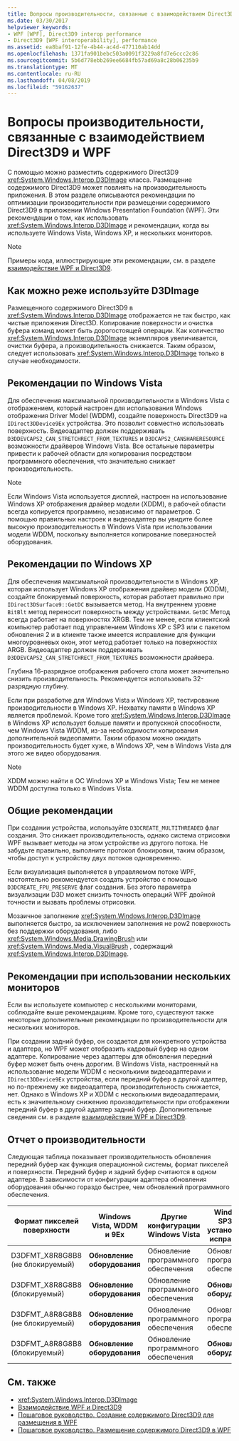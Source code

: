 ```yaml
---
title: Вопросы производительности, связанные с взаимодействием Direct3D9 и WPF
ms.date: 03/30/2017
helpviewer_keywords:
- WPF [WPF], Direct3D9 interop performance
- Direct3D9 [WPF interoperability], performance
ms.assetid: ea8baf91-12fe-4b44-ac4d-477110ab14dd
ms.openlocfilehash: 1371fa901bebc503a0091f3229a8fd7e6ccc2c86
ms.sourcegitcommit: 5b6d778ebb269ee6684fb57ad69a8c28b06235b9
ms.translationtype: MT
ms.contentlocale: ru-RU
ms.lasthandoff: 04/08/2019
ms.locfileid: "59162637"
---
```

# <a name="performance-considerations-for-direct3d9-and-wpf-interoperability"></a>Вопросы производительности, связанные с взаимодействием Direct3D9 и WPF
С помощью можно разместить содержимого Direct3D9 <xref:System.Windows.Interop.D3DImage> класса. Размещение содержимого Direct3D9 может повлиять на производительность приложения. В этом разделе описываются рекомендации по оптимизации производительности при размещении содержимого Direct3D9 в приложении Windows Presentation Foundation (WPF). Эти рекомендации о том, как использовать <xref:System.Windows.Interop.D3DImage> и рекомендации, когда вы используете Windows Vista, Windows XP, и нескольких мониторов.  
  
> [!NOTE]
>  Примеры кода, иллюстрирующие эти рекомендации, см. в разделе [взаимодействие WPF и Direct3D9](wpf-and-direct3d9-interoperation.md).  
  
## <a name="use-d3dimage-sparingly"></a>Как можно реже используйте D3DImage  
 Размещенного содержимого Direct3D9 в <xref:System.Windows.Interop.D3DImage> отображается не так быстро, как чистые приложения Direct3D. Копирование поверхности и очистка буфера команд может быть дорогостоящей операции. Как количество <xref:System.Windows.Interop.D3DImage> экземпляров увеличивается, очистки буфера, а производительность снижается. Таким образом, следует использовать <xref:System.Windows.Interop.D3DImage> только в случае необходимости.  
  
## <a name="best-practices-on-windows-vista"></a>Рекомендации по Windows Vista  
 Для обеспечения максимальной производительности в Windows Vista с отображением, который настроен для использования Windows отображения Driver Model (WDDM), создайте поверхность Direct3D9 на `IDirect3DDevice9Ex` устройства. Это позволит совместно использовать поверхность. Видеоадаптер должен поддерживать `D3DDEVCAPS2_CAN_STRETCHRECT_FROM_TEXTURES` и `D3DCAPS2_CANSHARERESOURCE` возможности драйверов Windows Vista. Все остальные параметры привести к рабочей области для копирования посредством программного обеспечения, что значительно снижает производительность.  
  
> [!NOTE]
>  Если Windows Vista используется дисплей, настроен на использование Windows XP отображения драйвер модели (XDDM), в рабочей области всегда копируется программно, независимо от параметров. С помощью правильных настроек и видеоадаптер вы увидите более высокую производительность в Windows Vista при использовании модели WDDM, поскольку выполняется копирование поверхностей оборудования.  
  
## <a name="best-practices-on-windows-xp"></a>Рекомендации по Windows XP  
 Для обеспечения максимальной производительности в Windows XP, которая использует Windows XP отображения драйвер модели (XDDM), создайте блокируемый поверхность, которая работает правильно при `IDirect3DSurface9::GetDC` вызывается метод. На внутреннем уровне `BitBlt` метод переносит поверхность между устройствами. `GetDC` Метод всегда работает на поверхностях XRGB. Тем не менее, если клиентский компьютер работает под управлением Windows XP с SP3 или с пакетом обновления 2 и в клиенте также имеется исправление для функции многоуровневых окон, этот метод работает только на поверхностях ARGB. Видеоадаптер должен поддерживать `D3DDEVCAPS2_CAN_STRETCHRECT_FROM_TEXTURES` возможности драйвера.  
  
 Глубина 16-разрядное отображения рабочего стола может значительно снизить производительность. Рекомендуется использовать 32-разрядную глубину.  
  
 Если при разработке для Windows Vista и Windows XP, тестирование производительности в Windows XP. Нехватку памяти в Windows XP является проблемой. Кроме того <xref:System.Windows.Interop.D3DImage> в Windows XP использует больше памяти и пропускной способности, чем Windows Vista WDDM, из-за необходимости копирования дополнительной видеопамяти. Таким образом можно ожидать производительность будет хуже, в Windows XP, чем в Windows Vista для этого же видео оборудования.  
  
> [!NOTE]
>  XDDM можно найти в ОС Windows XP и Windows Vista; Тем не менее WDDM доступна только в Windows Vista.  
  
## <a name="general-best-practices"></a>Общие рекомендации  
 При создании устройства, используйте `D3DCREATE_MULTITHREADED` флаг создания. Это снижает производительность, однако система отрисовки WPF вызывает методы на этом устройстве из другого потока. Не забудьте правильно, выполните протокол блокировки, таким образом, чтобы доступ к устройству двух потоков одновременно.  
  
 Если визуализация выполняется в управляемом потоке WPF, настоятельно рекомендуется создать устройство с помощью `D3DCREATE_FPU_PRESERVE` флаг создания. Без этого параметра визуализации D3D может снизить точность операций WPF двойной точности и вызвать проблемы отрисовки.  
  
 Мозаичное заполнение <xref:System.Windows.Interop.D3DImage> выполняется быстро, за исключением заполнения не pow2 поверхность без поддержки оборудования, либо <xref:System.Windows.Media.DrawingBrush> или <xref:System.Windows.Media.VisualBrush> , содержащий <xref:System.Windows.Interop.D3DImage>.  
  
## <a name="best-practices-for-multi-monitor-displays"></a>Рекомендации при использовании нескольких мониторов  
 Если вы используете компьютер с несколькими мониторами, соблюдайте выше рекомендациям. Кроме того, существуют также некоторые дополнительные рекомендации по производительности для нескольких мониторов.  
  
 При создании задний буфер, он создается для конкретного устройства и адаптера, но WPF может отобразить кадровый буфер на одном адаптере. Копирование через адаптеры для обновления передний буфер может быть очень дорогим. В Windows Vista, настроенный на использование модели WDDM с несколькими видеоадаптерами и `IDirect3DDevice9Ex` устройства, если передний буфер в другой адаптер, но по-прежнему же видеоадаптера, производительность снижается, нет. Однако в Windows XP и XDDM с несколькими видеоадаптерами, есть к значительному снижению производительности при отображении передний буфер в другой адаптер задний буфер. Дополнительные сведения см. в разделе [взаимодействие WPF и Direct3D9](wpf-and-direct3d9-interoperation.md).  
  
## <a name="performance-summary"></a>Отчет о производительности  
 Следующая таблица показывает производительность обновления передний буфер как функция операционной системы, формат пикселей и поверхности. Передний буфер и задний буфер считаются в одном адаптере. В зависимости от конфигурации адаптера обновления оборудования обычно гораздо быстрее, чем обновлений программного обеспечения.  
  
|Формат пикселей поверхности|Windows Vista, WDDM и 9Ex|Другие конфигурации Windows Vista|Windows XP SP3 и SP2 установленным исправлением|Windows XP с пакетом обновления 2 (SP2)|  
|--------------------------|---------------------------------|----------------------------------------|--------------------------------------|--------------------|  
|D3DFMT_X8R8G8B8 (не блокируемый)|**Обновление оборудования**|Обновление программного обеспечения|Обновление программного обеспечения|Обновление программного обеспечения|  
|D3DFMT_X8R8G8B8 (блокируемый)|**Обновление оборудования**|Обновление программного обеспечения|**Обновление оборудования**|**Обновление оборудования**|  
|D3DFMT_A8R8G8B8 (не блокируемый)|**Обновление оборудования**|Обновление программного обеспечения|Обновление программного обеспечения|Обновление программного обеспечения|  
|D3DFMT_A8R8G8B8 (блокируемый)|**Обновление оборудования**|Обновление программного обеспечения|**Обновление оборудования**|Обновление программного обеспечения|  
  
## <a name="see-also"></a>См. также

- <xref:System.Windows.Interop.D3DImage>
- [Взаимодействие WPF и Direct3D9](wpf-and-direct3d9-interoperation.md)
- [Пошаговое руководство. Создание содержимого Direct3D9 для размещения в WPF](walkthrough-creating-direct3d9-content-for-hosting-in-wpf.md)
- [Пошаговое руководство. Размещение содержимого Direct3D9 в WPF](walkthrough-hosting-direct3d9-content-in-wpf.md)
